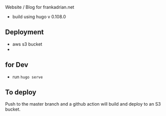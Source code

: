 Website / Blog for frankadrian.net


- build using hugo v 0.108.0



## Deployment

- aws s3 bucket
- 




## for Dev

- run `hugo serve`


## To deploy

Push to the master branch and a github action will build and deploy to an S3 bucket.


